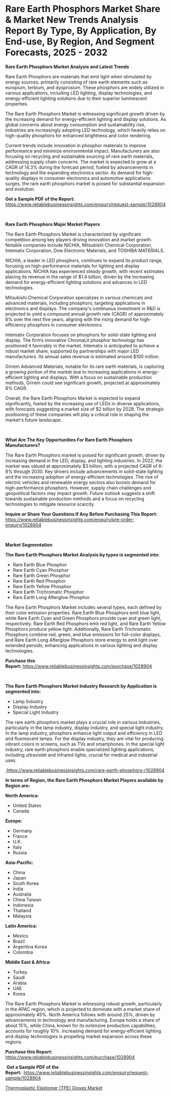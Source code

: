 <p><h1>Rare Earth Phosphors Market Share & Market New Trends Analysis Report By Type, By Application, By End-use, By Region, And Segment Forecasts, 2025 - 2032</h1></p><p><strong>Rare Earth Phosphors Market Analysis and Latest Trends</strong></p>
<p><p>Rare Earth Phosphors are materials that emit light when stimulated by energy sources, primarily consisting of rare earth elements such as europium, terbium, and dysprosium. These phosphors are widely utilized in various applications, including LED lighting, display technologies, and energy-efficient lighting solutions due to their superior luminescent properties.</p><p>The Rare Earth Phosphors Market is witnessing significant growth driven by the increasing demand for energy-efficient lighting and display solutions. As global concerns about energy consumption and sustainability rise, industries are increasingly adopting LED technology, which heavily relies on high-quality phosphors for enhanced brightness and color rendering.</p><p>Current trends include innovation in phosphor materials to improve performance and minimize environmental impact. Manufacturers are also focusing on recycling and sustainable sourcing of rare earth materials, addressing supply chain concerns. The market is expected to grow at a CAGR of 14.3% during the forecast period, fueled by advancements in technology and the expanding electronics sector. As demand for high-quality displays in consumer electronics and automotive applications surges, the rare earth phosphors market is poised for substantial expansion and evolution.</p></p>
<p><strong>Get a Sample PDF of the Report:&nbsp;</strong> <a href="https://www.reliablebusinessinsights.com/enquiry/request-sample/1028904?utm_campaign=3517&utm_medium=2&utm_source=Github&utm_content=ia&utm_term=21032025&utm_id=rare-earth-phosphors">https://www.reliablebusinessinsights.com/enquiry/request-sample/1028904</a></p>
<p>&nbsp;</p>
<p><strong>Rare Earth Phosphors Major Market Players</strong></p>
<p><p>The Rare Earth Phosphors Market is characterized by significant competition among key players driving innovation and market growth. Notable companies include NICHIA, Mitsubishi Chemical Corporation, Intematix Corporation, Dow Electronic Materials, and TOSHIBA MATERIALS.</p><p>NICHIA, a leader in LED phosphors, continues to expand its product range, focusing on high-performance materials for lighting and display applications. NICHIA has experienced steady growth, with recent estimates placing its revenue in the range of $1.4 billion, driven by the increasing demand for energy-efficient lighting solutions and advances in LED technologies.</p><p>Mitsubishi Chemical Corporation specializes in various chemicals and advanced materials, including phosphors, targeting applications in electronics and displays. The company's continuous investment in R&D is projected to yield a compound annual growth rate (CAGR) of approximately 6% over the next five years, aligning with the rising demand for high-efficiency phosphors in consumer electronics.</p><p>Intematix Corporation focuses on phosphors for solid-state lighting and display. The firm’s innovative ChromaLit phosphor technology has positioned it favorably in the market. Intematix is anticipated to achieve a robust market share, supported by partnerships with major LED manufacturers. Its annual sales revenue is estimated around $100 million.</p><p>Grirem Advanced Materials, notable for its rare earth materials, is capturing a growing portion of the market due to increasing applications in energy-efficient lighting and displays. With a focus on sustainable production methods, Grirem could see significant growth, projected at approximately 8% CAGR.</p><p>Overall, the Rare Earth Phosphors Market is expected to expand significantly, fueled by the increasing use of LEDs in diverse applications, with forecasts suggesting a market size of $2 billion by 2028. The strategic positioning of these companies will play a critical role in shaping the market's future landscape.</p></p>
<p>&nbsp;</p>
<p><strong>What Are The Key Opportunities For Rare Earth Phosphors Manufacturers?</strong></p>
<p><p>The Rare Earth Phosphors market is poised for significant growth, driven by increasing demand in the LED, display, and lighting industries. In 2022, the market was valued at approximately $3 billion, with a projected CAGR of 6-8% through 2030. Key drivers include advancements in solid-state lighting and the increasing adoption of energy-efficient technologies. The rise of electric vehicles and renewable energy sectors also boosts demand for high-performance phosphors. However, supply chain challenges and geopolitical factors may impact growth. Future outlook suggests a shift towards sustainable production methods and a focus on recycling technologies to mitigate resource scarcity.</p></p>
<p><strong>Inquire or Share Your Questions If Any Before Purchasing This Report:</strong> <a href="https://www.reliablebusinessinsights.com/enquiry/pre-order-enquiry/1028904?utm_campaign=3517&utm_medium=2&utm_source=Github&utm_content=ia&utm_term=21032025&utm_id=rare-earth-phosphors">https://www.reliablebusinessinsights.com/enquiry/pre-order-enquiry/1028904</a></p>
<p>&nbsp;</p>
<p><strong>Market Segmentation</strong></p>
<p><strong>The Rare Earth Phosphors Market Analysis by types is segmented into:</strong></p>
<p><ul><li>Rare Earth Blue Phosphor</li><li>Rare Earth Cyan Phosphor</li><li>Rare Earth Green Phosphor</li><li>Rare Earth Red Phosphor</li><li>Rare Earth Yellow Phosphor</li><li>Rare Earth Trichromatic Phosphor</li><li>Rare Earth Long Afterglow Phosphor</li></ul></p>
<p><p>The Rare Earth Phosphors Market includes several types, each defined by their color emission properties. Rare Earth Blue Phosphors emit blue light, while Rare Earth Cyan and Green Phosphors provide cyan and green light, respectively. Rare Earth Red Phosphors emit red light, and Rare Earth Yellow Phosphors produce yellow light. Additionally, Rare Earth Trichromatic Phosphors combine red, green, and blue emissions for full-color displays, and Rare Earth Long Afterglow Phosphors store energy to emit light over extended periods, enhancing applications in various lighting and display technologies.</p></p>
<p><strong>Purchase this Report:&nbsp;</strong><a href="https://www.reliablebusinessinsights.com/purchase/1028904?utm_campaign=3517&utm_medium=2&utm_source=Github&utm_content=ia&utm_term=21032025&utm_id=rare-earth-phosphors">https://www.reliablebusinessinsights.com/purchase/1028904</a></p>
<p>&nbsp;</p>
<p><strong>The Rare Earth Phosphors Market Industry Research by Application is segmented into:</strong></p>
<p><ul><li>Lamp Industry</li><li>Display Industry</li><li>Special Light Industry</li></ul></p>
<p><p>The rare earth phosphors market plays a crucial role in various industries, particularly in the lamp industry, display industry, and special light industry. In the lamp industry, phosphors enhance light output and efficiency in LED and fluorescent lamps. For the display industry, they are vital for producing vibrant colors in screens, such as TVs and smartphones. In the special light industry, rare earth phosphors enable specialized lighting applications, including ultraviolet and infrared lights, crucial for medical and industrial uses.</p></p>
<p><a href="https://www.reliablebusinessinsights.com/rare-earth-phosphors-r1028904?utm_campaign=3517&utm_medium=2&utm_source=Github&utm_content=ia&utm_term=21032025&utm_id=rare-earth-phosphors">&nbsp;https://www.reliablebusinessinsights.com/rare-earth-phosphors-r1028904</a></p>
<p><strong>In terms of Region, the Rare Earth Phosphors Market Players available by Region are:</strong></p>
<p>
    <p> <strong> North America: </strong>
        <ul>
            <li>United States</li>
            <li>Canada</li>
        </ul>
        </p> 
    <p> <strong> Europe: </strong>
        <ul>
            <li>Germany</li>
            <li>France</li>
            <li>U.K.</li>
            <li>Italy</li>
            <li>Russia</li>
        </ul>
        </p> 
    <p> <strong> Asia-Pacific: </strong>
        <ul>
            <li>China</li>
            <li>Japan</li>
            <li>South Korea</li>
            <li>India</li>
            <li>Australia</li>
            <li>China Taiwan</li>
            <li>Indonesia</li>
            <li>Thailand</li>
            <li>Malaysia</li>
        </ul>
        </p> 
    <p> <strong> Latin America: </strong>
        <ul>
            <li>Mexico</li>
            <li>Brazil</li>
            <li>Argentina Korea</li>
            <li>Colombia</li>
        </ul>
        </p> 
    <p> <strong> Middle East & Africa: </strong>
        <ul>
            <li>Turkey</li>
            <li>Saudi</li>
            <li>Arabia</li>
            <li>UAE</li>
            <li>Korea</li>
        </ul>
    </p>
    </p>
<p><p>The Rare Earth Phosphors Market is witnessing robust growth, particularly in the APAC region, which is projected to dominate with a market share of approximately 45%. North America follows with around 25%, driven by advancements in technology and manufacturing. Europe holds a share of about 15%, while China, known for its extensive production capabilities, accounts for roughly 10%. Increasing demand for energy-efficient lighting and display technologies is propelling market expansion across these regions.</p></p>
<p><strong>Purchase this Report: </strong><a href="https://www.reliablebusinessinsights.com/purchase/1028904?utm_campaign=3517&utm_medium=2&utm_source=Github&utm_content=ia&utm_term=21032025&utm_id=rare-earth-phosphors">https://www.reliablebusinessinsights.com/purchase/1028904</a></p>
<p>&nbsp;<strong>Get a Sample PDF of the Report:&nbsp;&nbsp;</strong><a href="https://www.reliablebusinessinsights.com/enquiry/request-sample/1028904?utm_campaign=3517&utm_medium=2&utm_source=Github&utm_content=ia&utm_term=21032025&utm_id=rare-earth-phosphors">https://www.reliablebusinessinsights.com/enquiry/request-sample/1028904</a></p>
<p><strong></strong></p>
<p><p><a href="https://github.com/forgazerbyjt/Market-Research-Report-List-1/blob/main/thermoplastic-elastomer-tpe-gloves-market.md?utm_campaign=3517&utm_medium=2&utm_source=Github&utm_content=ia&utm_term=21032025&utm_id=rare-earth-phosphors">Thermoplastic Elastomer (TPE) Gloves Market</a></p></p>